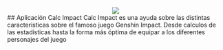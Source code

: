 <div align="center">
<img src="Imagenes IDES\logo.png">
  </div>
## Aplicación Calc Impact
Calc Impact es una ayuda sobre las distintas caracteristicas sobre el famoso juego Genshin Impact.
Desde calculos de las estadísticas hasta la forma más óptima de equipar a los diferentes personajes del juego

